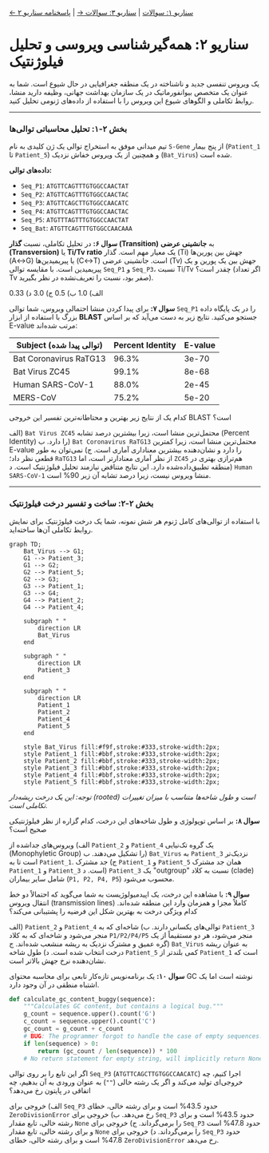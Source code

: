 [← سناریو ۱: سوالات](./scenario-01-questions.md) | [سناریو ۳: سوالات →](./scenario-03-questions.md) | [پاسخنامه سناریو ۲](./scenario-02-answers.md)

# سناریو ۲: همه‌گیرشناسی ویروسی و تحلیل فیلوژنتیک

یک ویروس تنفسی جدید و ناشناخته در یک منطقه جغرافیایی در حال شیوع است. شما به عنوان یک متخصص بیوانفورماتیک در یک سازمان بهداشت جهانی، وظیفه دارید منشا، روابط تکاملی و الگوهای شیوع این ویروس را با استفاده از داده‌های ژنومی تحلیل کنید.

---

### **بخش ۲-۱: تحلیل محاسباتی توالی‌ها**

تیم میدانی موفق به استخراج توالی یک ژن کلیدی به نام `S-Gene` از پنج بیمار (`Patient_1` تا `Patient_5`) و همچنین از یک ویروس خفاش نزدیک (`Bat_Virus`) شده است.

**داده‌های توالی:**

- `Seq_P1`: `ATGTTCAGTTTGTGGCCAACTAT`
- `Seq_P2`: `ATGTTCAGTTTGTGGCCAACTAC`
- `Seq_P3`: `ATGTTCAGCTTGTGGCCAACATC`
- `Seq_P4`: `ATGTTCAGTTTGTGGCCAACTAC`
- `Seq_P5`: `ATGTTTAGTTTGTGGCCAACTAT`
- `Seq_Bat`: `ATGTTCAGTTTGTGGCCAACAAA`

**سوال ۶:**
در تحلیل تکاملی، نسبت **گذار (Transition)** به **جانشینی عرضی (Transversion)** یا **Ti/Tv ratio** یک معیار مهم است. گذار (Ti) جهش بین پورین‌ها (A↔G) یا پیریمیدین‌ها (C↔T) است. جانشینی عرضی (Tv) جهش بین یک پورین و یک پیریمیدین است.
با مقایسه توالی `Seq_P1` و `Seq_P3`، نسبت Ti/Tv چقدر است؟ (اگر تعداد Tv صفر بود، نسبت را تعریف‌نشده در نظر بگیرید).

الف) 1.0
ب) 0.5
ج) 3.0
د) 0.33

**سوال ۷:**
برای پیدا کردن منشا احتمالی ویروس، شما توالی `Seq_P1` را در یک پایگاه داده بزرگ با استفاده از ابزار **BLAST** جستجو می‌کنید. نتایج زیر به دست می‌آید که بر اساس E-value مرتب شده‌اند:

| Subject (توالی پیدا شده) | Percent Identity | E-value |
| ------------------------ | ---------------- | ------- |
| Bat Coronavirus RaTG13   | 96.3%            | 3e-70   |
| Bat Virus ZC45           | 99.1%            | 8e-68   |
| Human SARS-CoV-1         | 88.0%            | 2e-45   |
| MERS-CoV                 | 75.2%            | 5e-20   |

کدام یک از نتایج زیر بهترین و محتاطانه‌ترین تفسیر این خروجی BLAST است؟

الف) `Bat Virus ZC45` محتمل‌ترین منشا است، زیرا بیشترین درصد تشابه (Percent Identity) را دارد.
ب) `Bat Coronavirus RaTG13` محتمل‌ترین منشا است، زیرا کمترین E-value را دارد و نشان‌دهنده بیشترین معناداری آماری است.
ج) نمی‌توان به طور قطعی نظر داد؛ `RaTG13` از نظر آماری معنادارتر است، اما `ZC45` هم‌ترازی بهتری در منطقه تطبیق‌داده‌شده دارد. این نتایج متناقض نیازمند تحلیل فیلوژنتیک است.
د) `Human SARS-CoV-1` منشا ویروس نیست، زیرا درصد تشابه آن زیر 90% است.

---

### **بخش ۲-۲: ساخت و تفسیر درخت فیلوژنتیک**

با استفاده از توالی‌های کامل ژنوم هر شش نمونه، شما یک درخت فیلوژنتیک برای نمایش روابط تکاملی آن‌ها ساخته‌اید.

```mermaid
graph TD;
    Bat_Virus --> G1;
    G1 --> Patient_3;
    G1 --> G2;
    G2 --> Patient_5;
    G2 --> G3;
    G3 --> Patient_1;
    G3 --> G4;
    G4 --> Patient_2;
    G4 --> Patient_4;

    subgraph " "
        direction LR
        Bat_Virus
    end

    subgraph " "
        direction LR
        Patient_3
    end

    subgraph " "
        direction LR
        Patient_1
        Patient_2
        Patient_4
        Patient_5
    end

    style Bat_Virus fill:#f9f,stroke:#333,stroke-width:2px;
    style Patient_1 fill:#bbf,stroke:#333,stroke-width:2px;
    style Patient_2 fill:#bbf,stroke:#333,stroke-width:2px;
    style Patient_3 fill:#bbf,stroke:#333,stroke-width:2px;
    style Patient_4 fill:#bbf,stroke:#333,stroke-width:2px;
    style Patient_5 fill:#bbf,stroke:#333,stroke-width:2px;
```

_توجه: این یک درخت ریشه‌دار (rooted) است و طول شاخه‌ها متناسب با میزان تغییرات تکاملی است._

**سوال ۸:**
بر اساس توپولوژی و طول شاخه‌های این درخت، کدام گزاره از نظر فیلوژنتیکی صحیح است؟

الف) ویروس‌های جداشده از `Patient_2` و `Patient_4` یک گروه تک‌نیایی (Monophyletic Group) را تشکیل می‌دهند.
ب) `Bat_Virus` به `Patient_3` نزدیک‌تر است تا به `Patient_1`.
ج) جد مشترک `Patient_1` و `Patient_5` همان جد مشترک `Patient_1` و `Patient_3` است.
د) `Patient_3` یک "outgroup" نسبت به کلاد (clade) شامل سایر بیماران (`P1, P2, P4, P5`) محسوب می‌شود.

**سوال ۹:**
با مشاهده این درخت، یک اپیدمیولوژیست به شما می‌گوید که احتمالاً دو خط انتقال ویروس (transmission lines) کاملاً مجزا و همزمان وارد این منطقه شده‌اند. کدام ویژگی درخت به بهترین شکل این فرضیه را پشتیبانی می‌کند؟

الف) `Patient_2` و `Patient_4` توالی‌های یکسانی دارند.
ب) شاخه‌ای که به `Patient_3` منجر می‌شود و شاخه‌ای که به کلاد `P1/P2/P4/P5` منجر می‌شود، هر دو مستقیماً از یک گره عمیق و مشترک نزدیک به ریشه منشعب شده‌اند.
ج) `Bat_Virus` به عنوان ریشه درخت انتخاب شده است.
د) طول شاخه `Patient_5` کمی بلندتر از `Patient_1` است که نشان‌دهنده نرخ جهش بالاتر است.

**سوال ۱۰:**
یک برنامه‌نویس تازه‌کار تابعی برای محاسبه محتوای GC نوشته است اما یک اشتباه منطقی در آن وجود دارد.

```python
def calculate_gc_content_buggy(sequence):
    """Calculates GC content, but contains a logical bug."""
    g_count = sequence.upper().count('G')
    c_count = sequence.upper().count('C')
    gc_count = g_count + c_count
    # BUG: The programmer forgot to handle the case of empty sequences.
    if len(sequence) > 0:
        return (gc_count / len(sequence)) * 100
    # No return statement for empty string, will implicitly return None
```

اگر این تابع را بر روی توالی `Seq_P3` (`ATGTTCAGCTTGTGGCCAACATC`) اجرا کنیم، چه خروجی‌ای تولید می‌کند و اگر یک رشته خالی (`""`) به عنوان ورودی به آن بدهیم، چه اتفاقی در پایتون رخ می‌دهد؟

الف) خروجی برای `Seq_P3` حدود 43.5% است و برای رشته خالی، خطای `ZeroDivisionError` رخ می‌دهد.
ب) خروجی برای `Seq_P3` حدود 43.5% است و برای رشته خالی، تابع مقدار `None` را برمی‌گرداند.
ج) خروجی برای `Seq_P3` حدود 47.8% است و برای رشته خالی، تابع مقدار `None` را برمی‌گرداند.
د) خروجی برای `Seq_P3` حدود 47.8% است و برای رشته خالی، خطای `ZeroDivisionError` رخ می‌دهد.
